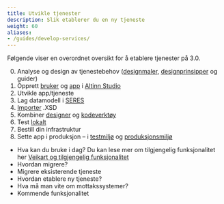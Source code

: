 ```yaml
---
title: Utvikle tjenester
description: Slik etablerer du en ny tjeneste
weight: 60
aliases:
- /guides/develop-services/
---
```


Følgende viser en overordnet oversikt for å etablere tjenester på 3.0.

0. Analyse og design av tjenestebehov ([designmaler](https://docs.altinn.studio/design/figma/), [designprinsipper](https://docs.altinn.studio/design/designprinsipper/) og guider)
1. Opprett [bruker](https://altinn.github.io/docs/altinn-studio/first-time-setup/) og [app](https://altinn.github.io/docs/altinn-studio/app-creation/create-app/) i [Altinn Studio](https://altinn.studio/)
2. Utvikle app/tjeneste
2. Lag datamodell i [SERES](https://altinn.github.io/docs/seres/)
2. [Importer](https://altinn.github.io/docs/altinn-studio/app-creation/data-model/) .XSD
2. Kombiner [designer](https://altinn.github.io/docs/altinn-studio/app-creation/ui-editor/) og [kodeverktøy](https://altinn.github.io/docs/altinn-studio/app-creation/navigation/#code)
2. Test [lokalt](https://altinn.github.io/docs/altinn-studio/testing/local/)
3. Bestill din infrastruktur
4. Sette app i produksjon – i [testmiljø](https://altinn.github.io/docs/altinn-studio/testing/deploy/) og [produksjonsmiljø](https://altinn.github.io/docs/altinn-studio/deploy-maintain/)

- Hva kan du bruke i dag?
  Du kan lese mer om tilgjengelig funksjonalitet her [Veikart og tilgjengelig funksjonalitet](/docs/ny-funksjonalitet/roadmap/altinn3/)
- Hvordan migrere?
- Migrere eksisterende tjeneste
- Hvordan etablere ny tjeneste?
- Hva må man vite om mottakssystemer?
- Kommende funksjonalitet